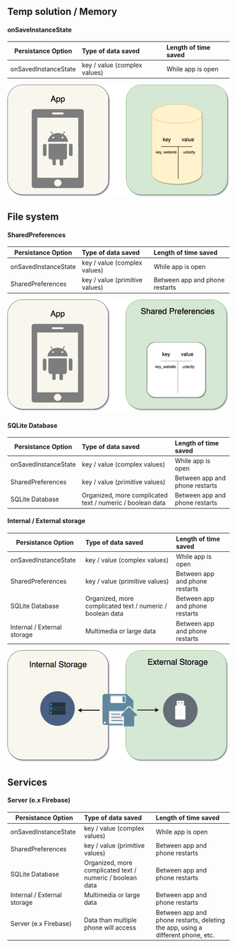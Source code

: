 # 

## Temp solution / Memory

#### onSaveInstanceState

| Persistance Option | Type of data saved | Length of time saved |
|--------------------|:-------------------|:---------------------|
| onSavedInstanceState| key / value (complex values) | While app is open | 

![onSavedInstanceState](https://raw.githubusercontent.com/android-soft-uni/06-Preferencies-SQLite/master/diagrams/DataPersistance01.png)

## File system

#### SharedPreferences

| Persistance Option | Type of data saved | Length of time saved |
|--------------------|:-------------------|:---------------------|
| onSavedInstanceState| key / value (complex values) | While app is open | 
| SharedPreferences | key / value (primitive values) | Between app and phone restarts |

![onSavedInstanceState](https://raw.githubusercontent.com/android-soft-uni/06-Preferencies-SQLite/master/diagrams/DataPersistance02.png)

#### SQLite Database

| Persistance Option | Type of data saved | Length of time saved |
|--------------------|:-------------------|:---------------------|
| onSavedInstanceState| key / value (complex values) | While app is open | 
| SharedPreferences | key / value (primitive values) | Between app and phone restarts |
| SQLite Database | Organized, more complicated text / numeric / boolean data | Between app and phone restarts |

#### Internal / External storage

| Persistance Option | Type of data saved | Length of time saved |
|--------------------|:-------------------|:---------------------|
| onSavedInstanceState| key / value (complex values) | While app is open | 
| SharedPreferences | key / value (primitive values) | Between app and phone restarts |
| SQLite Database | Organized, more complicated text / numeric / boolean data | Between app and phone restarts |
| Internal / External storage | Multimedia or large data | Between app and phone restarts | 

![Internal / External storage](https://raw.githubusercontent.com/android-soft-uni/06-Preferencies-SQLite/master/diagrams/DataPersistance03.png)

## Services

#### Server (e.x Firebase)

| Persistance Option | Type of data saved | Length of time saved |
|--------------------|:-------------------|:---------------------|
| onSavedInstanceState| key / value (complex values) | While app is open | 
| SharedPreferences | key / value (primitive values) | Between app and phone restarts |
| SQLite Database | Organized, more complicated text / numeric / boolean data | Between app and phone restarts |
| Internal / External storage | Multimedia or large data | Between app and phone restarts | 
| Server (e.x Firebase) | Data than multiple phone will access | Between app and phone restarts, deleting the app, using a different phone, etc. |
